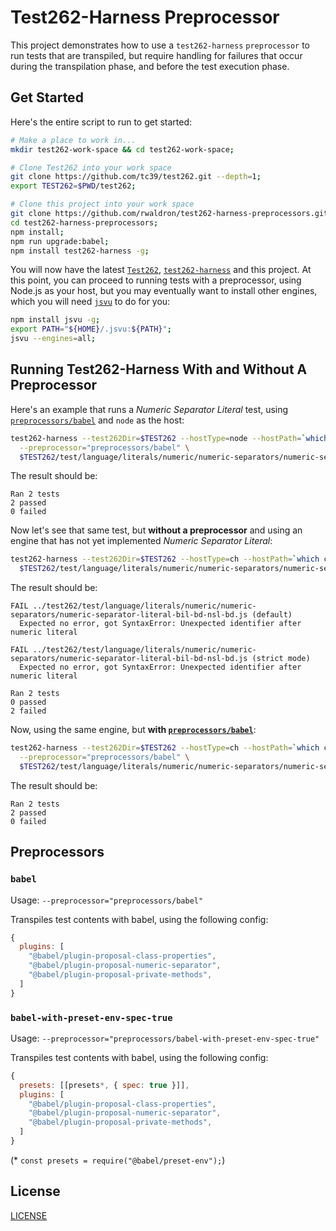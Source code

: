 # Test262-Harness Preprocessor

This project demonstrates how to use a `test262-harness` `preprocessor` to run tests that are transpiled, but require handling for failures that occur during the transpilation phase, and before the test execution phase. 


## Get Started


Here's the entire script to run to get started: 

```sh
# Make a place to work in...
mkdir test262-work-space && cd test262-work-space;

# Clone Test262 into your work space
git clone https://github.com/tc39/test262.git --depth=1;
export TEST262=$PWD/test262;

# Clone this project into your work space
git clone https://github.com/rwaldron/test262-harness-preprocessors.git
cd test262-harness-preprocessors;
npm install;
npm run upgrade:babel;
npm install test262-harness -g;
```

You will now have the latest [`Test262`](https://github.com/tc39/test262), [`test262-harness`](https://github.com/bterlson/test262-harness) and this project. At this point, you can proceed to running tests with a preprocessor, using Node.js as your host, but you may eventually want to install other engines, which you will need [`jsvu`](https://github.com/GoogleChromeLabs/jsvu/) to do for you: 

```sh
npm install jsvu -g;
export PATH="${HOME}/.jsvu:${PATH}";
jsvu --engines=all;
```

## Running Test262-Harness With and Without A Preprocessor


Here's an example that runs a _Numeric Separator Literal_ test, using [`preprocessors/babel`](#babel) and `node` as the host:

```sh
test262-harness --test262Dir=$TEST262 --hostType=node --hostPath=`which node` \
  --preprocessor="preprocessors/babel" \
  $TEST262/test/language/literals/numeric/numeric-separators/numeric-separator-literal-bil-bd-nsl-bd.js
```

The result should be: 

```
Ran 2 tests
2 passed
0 failed
```

Now let's see that same test, but **without a preprocessor** and using an engine that has not yet implemented _Numeric Separator Literal_: 

```sh
test262-harness --test262Dir=$TEST262 --hostType=ch --hostPath=`which ch` \
  $TEST262/test/language/literals/numeric/numeric-separators/numeric-separator-literal-bil-bd-nsl-bd.js
```

The result should be: 

```
FAIL ../test262/test/language/literals/numeric/numeric-separators/numeric-separator-literal-bil-bd-nsl-bd.js (default)
  Expected no error, got SyntaxError: Unexpected identifier after numeric literal

FAIL ../test262/test/language/literals/numeric/numeric-separators/numeric-separator-literal-bil-bd-nsl-bd.js (strict mode)
  Expected no error, got SyntaxError: Unexpected identifier after numeric literal

Ran 2 tests
0 passed
2 failed
```

Now, using the same engine, but **with [`preprocessors/babel`](#babel)**:

```sh
test262-harness --test262Dir=$TEST262 --hostType=ch --hostPath=`which ch` \
  --preprocessor="preprocessors/babel" \
  $TEST262/test/language/literals/numeric/numeric-separators/numeric-separator-literal-bil-bd-nsl-bd.js
```

The result should be: 

```
Ran 2 tests
2 passed
0 failed
```




## Preprocessors

### `babel`

Usage: `--preprocessor="preprocessors/babel"`

Transpiles test contents with babel, using the following config: 

```js
{
  plugins: [
    "@babel/plugin-proposal-class-properties",
    "@babel/plugin-proposal-numeric-separator",
    "@babel/plugin-proposal-private-methods",
  ]
}
```

### `babel-with-preset-env-spec-true`

Usage: `--preprocessor="preprocessors/babel-with-preset-env-spec-true"`

Transpiles test contents with babel, using the following config: 

```js
{
  presets: [[presets*, { spec: true }]],
  plugins: [
    "@babel/plugin-proposal-class-properties",
    "@babel/plugin-proposal-numeric-separator",
    "@babel/plugin-proposal-private-methods",
  ]
}
```
(\* `const presets = require("@babel/preset-env");`)



## License

[LICENSE](LICENSE)

